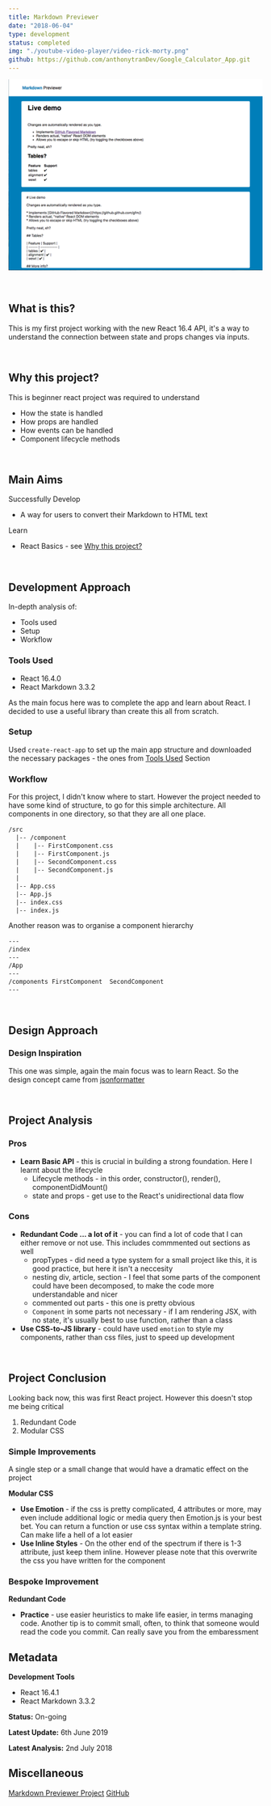 ```yaml
---
title: Markdown Previewer
date: "2018-06-04"
type: development
status: completed
img: "./youtube-video-player/video-rick-morty.png"
github: https://github.com/anthonytranDev/Google_Calculator_App.git 
---
```

[![Markdown](./markdown.png)][1]

<br>
<a name="why-this-project"></a>

## What is this?
This is my first project working with the new React 16.4 API, it's a way to understand the connection between state and props changes via inputs.

<br>

## Why this project?
This is beginner react project was required to understand 
- How the state is handled
- How props are handled
- How events can be handled
- Component lifecycle methods

<br>

## Main Aims
Successfully Develop
- A way for users to convert their Markdown to HTML text

Learn
- React Basics - see [Why this project?][A]

<br>


## Development Approach
In-depth analysis of:
  - Tools used
<a name="tools-used"></a>
  - Setup
  - Workflow

### Tools Used
- React 16.4.0
- React Markdown 3.3.2

As the main focus here was to complete the app and learn about React. I decided to use a useful library than create this all from scratch.

### Setup
Used `create-react-app` to set up the main app structure and downloaded the necessary packages - the ones from [Tools Used][B] Section

### Workflow
For this project, I didn't know where to start. However the project needed to have some kind of structure, to go for this simple architecture. All components in one directory, so that they are all one place.
```
/src
  |-- /component
  |    |-- FirstComponent.css
  |    |-- FirstComponent.js
  |    |-- SecondComponent.css
  |    |-- SecondComponent.js
  |
  |-- App.css
  |-- App.js
  |-- index.css
  |-- index.js
```
Another reason was to organise a component hierarchy
```
---
/index
---
/App
---
/components FirstComponent  SecondComponent
---
```

<br>

## Design Approach
### Design Inspiration
This one was simple, again the main focus was to learn React. So the design concept came from [jsonformatter][2]

<br>

## Project Analysis
### Pros
- __Learn Basic API__ - this is crucial in building a strong foundation. Here I learnt about the lifecycle
  - Lifecycle methods - in this order, constructor(), render(), componentDidMount()
  - state and props - get use to the React's unidirectional data flow

### Cons
- __Redundant Code ... a lot of it__ - you can find a lot of code that I can either remove or not use. This includes commmented out sections as well
  - propTypes - did need a type system for a small project like this, it is good practice, but here it isn't a neccesity
  - nesting div, article, section - I feel that some parts of the component could have been decomposed, to make the code more understandable and nicer 
  - commented out parts - this one is pretty obvious
  - `Component` in some parts not necessary - if I am rendering JSX, with no state, it's usually best to use function, rather than a class
- __Use CSS-to-JS library__ - could have used `emotion` to style my components, rather than css files, just to speed up development

<br>

## Project Conclusion
Looking back now, this was first React project. However this doesn't stop me being critical

1. Redundant Code
2. Modular CSS

### Simple Improvements
A single step or a small change that would have a dramatic effect on the project

__Modular CSS__
  - __Use Emotion__ - if the css is pretty complicated, 4 attributes or more, may even include additional logic or media query then Emotion.js is your best bet. You can return a function or use css syntax within a template string. Can make life a hell of a lot easier
  - __Use Inline Styles__ - On the other end of the spectrum if there is 1-3 attribute, just keep them inline. However please note that this overwrite the css you have written for the component

### Bespoke Improvement

__Redundant Code__
  - __Practice__ - use easier heuristics to make life easier, in terms managing code. Another tip is to commit small, often, to think that someone would read the code you commit. Can really save you from the embaressment

## Metadata
__Development Tools__
  - React 16.4.1
  - React Markdown 3.3.2

__Status:__ On-going

__Latest Update:__ 6th June 2019

__Latest Analysis:__ 2nd July 2018


## Miscellaneous

[Markdown Previewer Project][1]
[GitHub][2]

[1]: https://adoring-stonebraker-ab8c91.netlify.com
[2]: https://jsonformatter.curiousconcept.com
[3]: https://github.com/anthonytranDev/markdown-previewer

[A]: #why-this-project
[B]: #tools-used